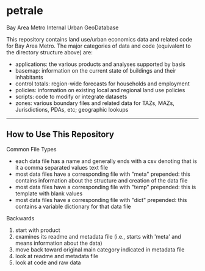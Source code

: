 # petrale
Bay Area Metro Internal Urban GeoDatabase

This repository contains land use/urban economics data and related code for Bay Area Metro. The major categories of data and code (equivalent to the directory structure above) are:

* applications: the various products and analyses supported by basis
* basemap: information on the current state of buildings and their inhabitants
* control totals: region-wide forecasts for households and employment
* policies: information on existing local and regional land use policies
* scripts: code to modify or integrate datasets
* zones: various boundary files and related data for TAZs, MAZs, Jurisdictions, PDAs, etc; geographic lookups


--------------
## How to Use This Repository

Common File Types
* each data file has a name and generally ends with a csv denoting that is it a comma separated values text file
* most data files have a corresponding file with "meta" prepended: this contains information about the structure and creation of the data file
* most data files have a corresponding file with "temp" prepended: this is template with blank values
* most data files have a corresponding file with "dict" prepended: this contains a variable dictionary for that data file


Backwards
1) start with product 
2) examines its readme and metadata file (i.e., starts with 'meta' and means information about the data)
3) move back toward original main category indicated in metadata file
4) look at readme and metadata file
5) look at code and raw data
